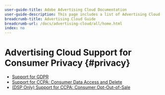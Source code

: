 ```yaml
---
user-guide-title: Adobe Advertising Cloud Documentation
user-guide-description: This page includes a list of Advertising Cloud documentation available from this site. All other help for Advertising Cloud is available within the products.
breadcrumb-title: Advertising Cloud Guide
breadcrumb-url: /docs/advertising-cloud/all/home.html
index: no
---
```


# Advertising Cloud Support for Consumer Privacy {#privacy}

+ [Support for GDPR](ad-cloud-gdpr.md)
+ [Support for CCPA: Consumer Data Access and Delete](ad-cloud-ccpa-access-delete.md)
+ [(DSP Only) Support for CCPA: Consumer Opt-Out-of-Sale](ad-cloud-ccpa-opt-out-of-sale.md)
